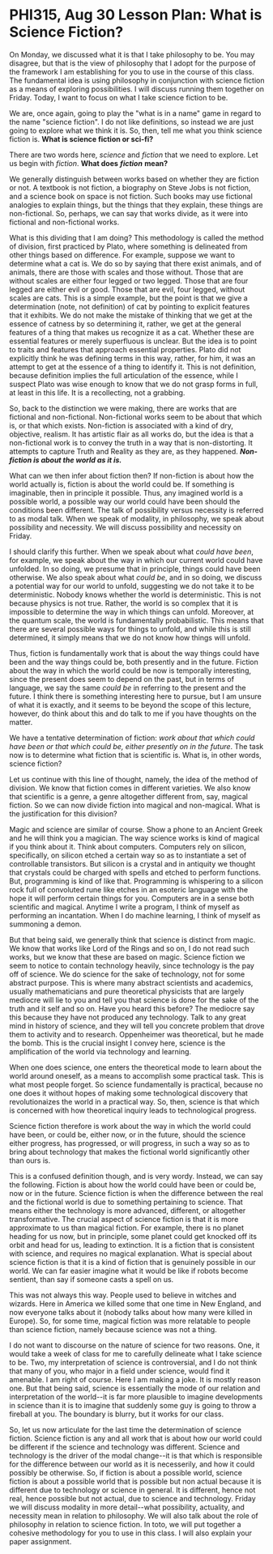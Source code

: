 # PHI315, Aug 30 Lesson Plan: What is Science Fiction? 

On Monday, we discussed what it is that I take philosophy to be. You may disagree, but that is the view of philosophy that I adopt for the purpose of the framework I am establishing for you to use in the course of this class. The fundamental idea is using philosophy in conjunction with science fiction as a means of exploring possibilities. I will discuss running them together on Friday. Today, I want to focus on what I take science fiction to be. 

We are, once again, going to play the "what is in a name" game in regard to the name "science fiction". I do not like definitions, so instead we are just going to explore what we think it is. So, then, tell me what you think science fiction is. **What is science fiction or sci-fi?**

There are two words here, *science* and *fiction* that we need to explore. Let us begin with *fiction*. **What does** ***fiction*** **mean?**

We generally distinguish between works based on whether they are fiction or not. A textbook is not fiction, a biography on Steve Jobs is not fiction, and a science book on space is not fiction. Such books may use fictional analogies to explain things, but the things that they explain, these things are non-fictional. So, perhaps, we can say that works divide, as it were into fictional and non-fictional works. 

What is this dividing that I am doing? This methodology is called the method of division, first practiced by Plato, where something is delineated from other things based on difference. For example, suppose we want to determine what a cat is. We do so by saying that there exist animals, and of animals, there are those with scales and those without. Those that are without scales are either four legged or two legged. Those that are four legged are either evil or good. Those that are evil, four legged, without scales are cats. This is a simple example, but the point is that we give a determination (note, not definition) of cat by pointing to explicit features that it exhibits. We do not make the mistake of thinking that we get at the essence of catness by so determining it, rather, we get at the general features of a thing that makes us recognize it as a cat. Whether these are essential features or merely superfluous is unclear. But the idea is to point to traits and features that approach essential properties. Plato did not explicitly think he was defining terms in this way, rather, for him, it was an attempt to get at the essence of a thing to identify it. This is not definition, because definition implies the full articulation of the essence, while I suspect Plato was wise enough to know that we do not grasp forms in full, at least in this life. It is a recollecting, not a grabbing. 

So, back to the distinction we were making, there are works that are fictional and non-fictional. Non-fictional works seem to be about that which is, or that which exists. Non-fiction is associated with a kind of dry, objective, realism. It has artistic flair as all works do, but the idea is that a non-fictional work is to convey the truth in a way that is non-distorting. It attempts to capture Truth and Reality as they are, as they happened. ***Non-fiction is about the world as it is.*** 

What can we then infer about fiction then? If non-fiction is about how the world actually is, fiction is about the world could be. If something is imaginable, then in principle it possible. Thus, any imagined world is a possible world, a possible way our world could have been should the conditions been different. The talk of possibility versus necessity is referred to as modal talk. When we speak of modality, in philosophy, we speak about possibility and necessity. We will discuss possibility and necessity on Friday. 

I should clarify this further. When we speak about what *could have been*, for example, we speak about the way in which our current world could have unfolded. In so doing, we presume that in principle, things could have been otherwise. We also speak about what *could be*, and in so doing, we discuss a potential way for our world to unfold, suggesting we do not take it to be deterministic. Nobody knows whether the world is deterministic. This is not because physics is not true. Rather, the world is so complex that it is impossible to determine the way in which things can unfold. Moreover, at the quantum scale, the world is fundamentally probabilistic. This means that there are several possible ways for things to unfold, and while this is still determined, it simply means that we do not know how things will unfold. 

Thus, fiction is fundamentally work that is about the way things could have been and the way things could be, both presently and in the future. Fiction about the way in which the world could be now is temporally interesting, since the present does seem to depend on the past, but in terms of language, we say the same *could be* in referring to the present and the future. I think there is something interesting here to pursue, but I am unsure of what it is exactly, and it seems to be beyond the scope of this lecture, however, do think about this and do talk to me if you have thoughts on the matter. 

We have a tentative determination of fiction: *work about that which could have been or that which could be, either presently on in the future*. The task now is to determine what fiction that is scientific is. What is, in other words, science fiction? 

Let us continue with this line of thought, namely, the idea of the method of division. We know that fiction comes in different varieties. We also know that scientific is a genre, a genre altogether different from, say, magical fiction. So we can now divide fiction into magical and non-magical. What is the justification for this division? 

Magic and science are similar of course. Show a phone to an Ancient Greek and he will think you a magician. The way science works is kind of magical if you think about it. Think about computers. Computers rely on silicon, specifically, on silicon etched a certain way so as to instantiate a set of controllable transistors. But silicon is a crystal and in antiquity we thought that crystals could be charged with spells and etched to perform functions. But, programming is kind of like that. Programming is whispering to a silicon rock full of convoluted rune like etches in an esoteric language with the hope it will perform certain things for you. Computers are in a sense both scientific and magical. Anytime I write a program, I think of myself as performing an incantation. When I do machine learning, I think of myself as summoning a demon. 

But that being said, we generally think that science is distinct from magic. We know that works like Lord of the Rings and so on, I do not read such works, but we know that these are based on magic. Science fiction we seem to notice to contain technology heavily, since technology is the pay off of science. We do science for the sake of technology, not for some abstract purpose. This is where many abstract scientists and academics, usually mathematicians and pure theoretical physicists that are largely mediocre will lie to you and tell you that science is done for the sake of the truth and it self and so on. Have you heard this before? The mediocre say this because they have not produced any technology. Talk to any great mind in history of science, and they will tell you concrete problem that drove them to activity and to research. Oppenheimer was theoretical, but he made the bomb. This is the crucial insight I convey here, science is the amplification of the world via technology and learning. 

When one does science, one enters the theoretical mode to learn about the world around oneself, as a means to accomplish some practical task. This is what most people forget. So science fundamentally is practical, because no one does it without hopes of making some technological discovery that revolutionaizes the world in a practical way. So, then, science is that which is concerned with how theoretical inquiry leads to technological progress. 

Science fiction therefore is work about the way in which the world could have been, or could be, either now, or in the future, should the science either progress, has progressed, or will progress, in such a way so as to bring about technology that makes the fictional world significantly other than ours is. 

This is a confused definition though, and is very wordy. Instead, we can say the following. Fiction is about how the world could have been or could be, now or in the future. Science fiction is when the difference between the real and the fictional world is due to something pertaining to science. That means either the technology is more advanced, different, or altogether transformative. The crucial aspect of science fiction is that it is more approximate to us than magical fiction. For example, there is no planet heading for us now, but in principle, some planet could get knocked off its orbit and head for us, leading to extinction. It is a fiction that is consistent with science, and requires no magical explanation. What is special about science fiction is that it is a kind of fiction that is genuinely possible in our world. We can far easier imagine what it would be like if robots become sentient, than say if someone casts a spell on us. 

This was not always this way. People used to believe in witches and wizards. Here in America we killed some that one time in New England, and now everyone talks about it (nobody talks about how many were killed in Europe). So, for some time, magical fiction was more relatable to people than science fiction, namely because science was not a thing. 

I do not want to discourse on the nature of science for two reasons. One, it would take a week of class for me to carefully delineate what I take science to be. Two, my interpretation of science is controversial, and I do not think that many of you, who major in a field under science, would find it amenable. I am right of course. Here I am making a joke. It is mostly reason one. But that being said, science is essentially the mode of our relation and interpretation of the world--it is far more plausible to imagine developments in science than it is to imagine that suddenly some guy is going to throw a fireball at you. The boundary is blurry, but it works for our class. 

So, let us now articulate for the last time the determination of science fiction. Science fiction is any and all work that is about how our world could be different if the science and technology was different. Science and technology is the driver of the modal change--it is that which is responsible for the difference between our world as it is necesserily, and how it could possibly be otherwise. So, if fiction is about a possible world, science fiction is about a possible world that is possible but non actual because it is different due to technology or science in general. It is different, hence not real, hence possible but not actual, due to science and technology. Friday we will discuss modality in more detail--what possibility, actuality, and necessity mean in relation to philosophy. We will also talk about the role of philosophy in relation to science fiction. In toto, we will put together a cohesive methodology for you to use in this class. I will also explain your paper assignment. 